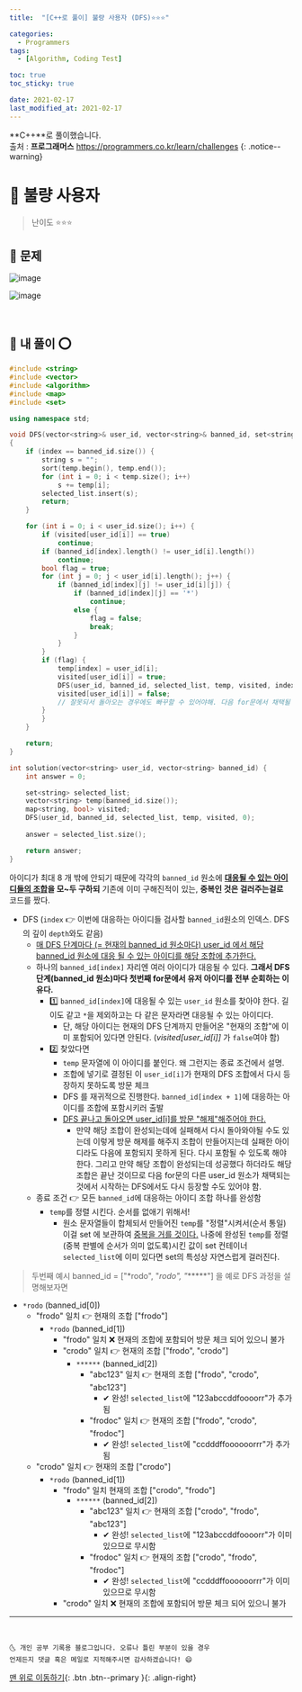 ```yaml
---
title:  "[C++로 풀이] 불량 사용자 (DFS)⭐⭐⭐" 

categories:
  - Programmers
tags:
  - [Algorithm, Coding Test]

toc: true
toc_sticky: true

date: 2021-02-17
last_modified_at: 2021-02-17
---
```

**C++**로 풀이했습니다.  
출처 : **프로그래머스** <https://programmers.co.kr/learn/challenges>
{: .notice--warning}

# 📌 불량 사용자

> 난이도 ⭐⭐⭐

## 🚀 문제

![image](https://user-images.githubusercontent.com/42318591/108085110-52c70480-70b8-11eb-8eab-8ec7f85dc571.png)

![image](https://user-images.githubusercontent.com/42318591/108085141-5a86a900-70b8-11eb-989b-8ba4b0b8300c.png)


<br>

## 🚀 내 풀이 ⭕

```cpp
#include <string>
#include <vector>
#include <algorithm>
#include <map>
#include <set>

using namespace std;

void DFS(vector<string>& user_id, vector<string>& banned_id, set<string>& selected_list, vector<string> temp, map<string, bool> visited, int index)
{
    if (index == banned_id.size()) {
        string s = "";
        sort(temp.begin(), temp.end());
        for (int i = 0; i < temp.size(); i++)
            s += temp[i];
        selected_list.insert(s);
        return;
    }

    for (int i = 0; i < user_id.size(); i++) {
        if (visited[user_id[i]] == true)
            continue;
        if (banned_id[index].length() != user_id[i].length())
            continue;
        bool flag = true;
        for (int j = 0; j < user_id[i].length(); j++) {
            if (banned_id[index][j] != user_id[i][j]) {
                if (banned_id[index][j] == '*')
                    continue;
                else {
                    flag = false;
                    break;
                }
            }
        }
        if (flag) {
            temp[index] = user_id[i];
            visited[user_id[i]] = true;
            DFS(user_id, banned_id, selected_list, temp, visited, index + 1);
            visited[user_id[i]] = false;
            // 잘못되서 돌아오는 경우에도 빠꾸할 수 있어야해. 다음 for문에서 채택될 수 있게! (이거 안해주면 다음 for문에 true인 상태로 넘겨지는 것이다.)
        }
        }
    }

    return;
}

int solution(vector<string> user_id, vector<string> banned_id) {
    int answer = 0;

    set<string> selected_list;
    vector<string> temp(banned_id.size());
    map<string, bool> visited;
    DFS(user_id, banned_id, selected_list, temp, visited, 0);
    
    answer = selected_list.size();

    return answer;
}
```

아이디가 최대 8 개 밖에 안되기 때문에 각각의 `banned_id` 원소에 **<u>대응될 수 있는 아이디들의 조합</u>을 모~두 구하되** 기존에 이미 구해진적이 있는, **중복인 것은 걸러주는걸로** 코드를 짰다. 

- DFS (`index` 👉 이번에 대응하는 아이디들 검사할 `banned_id`원소의 인덱스. DFS의 깊이 `depth`와도 같음)
  - <u>매 DFS 단계마다 (= 현재의 banned_id 원소마다) user_id 에서 해당 banned_id 원소에 대응 될 수 있는 아이디를 해당 조합에 추가한다.</u>
  - 하나의 `banned_id[index]` 자리엔 여러 아이디가 대응될 수 있다. **그래서 DFS 단계(banned_id 원소)마다 첫번째 for문에서 유저 아이디를 전부 순회하는 이유다.**
    - 1️⃣ `banned_id[index]`에 대응될 수 있는 `user_id` 원소를 찾아야 한다. 길이도 같고 `*`을 제외하고는 다 같은 문자라면 대응될 수 있는 아이디다.
      - 단, 해당 아이디는 현재의 DFS 단계까지 만들어온 "현재의 조합"에 이미 포함되어 있다면 안된다. (*visited[user_id[i]]* 가 `false`여야 함)
    - 2️⃣ 찾았다면 
      - `temp` 문자열에 이 아이디를 붙인다. 왜 그런지는 종료 조건에서 설명.
      - 조합에 넣기로 결정된 이 `user_id[i]`가 현재의 DFS 조합에서 다시 등장하지 못하도록 방문 체크
      - DFS 를 재귀적으로 진행한다. `banned_id[index + 1]`에 대응하는 아이디를 조합에 포함시키러 출발
      - <u>DFS 끝나고 돌아오면 user_id[i]를 방문 "해제"해주어야 한다.</u>
        - 만약 해당 조합이 완성되는데에 실패해서 다시 돌아와야될 수도 있는데 이렇게 방문 해제를 해주지 조합이 만들어지는데 실패한 아이디라도 다음에 포함되지 못하게 된다. 다시 포함될 수 있도록 해야 한다. 그리고 만약 해당 조합이 완성되는데 성공했다 하더라도 해당 조합은 끝난 것이므로 다음 for문의 다른 user_id 원소가 채택되는 것에서 시작하는 DFS에서도 다시 등장할 수도 있어야 함.
  - 종료 조건 👉 모든 `banned_id`에 대응하는 아이디 조합 하나를 완성함
    - `temp`를 정렬 시킨다. 순서를 없애기 위해서!
      - 원소 문자열들이 합체되서 만들어진 `temp`를 "정렬"시켜서(순서 통일) 이걸 set 에 보관하여 <u>중복을 거를 것이다.</u> 나중에 완성된 `temp`를 정렬(중복 판별에 순서가 의미 없도록)시킨 값이 set 컨테이너 `selected_list`에 이미 있다면 set의 특성상 자연스럽게 걸러진다.

> 두번째 예시 banned_id = ["*rodo", "*rodo", "*\*\*\*\*\*"] 을 예로 DFS 과정을 설명해보자면

- `*rodo` (banned_id[0])
  - "frodo" 일치 👉 현재의 조합 ["frodo"]
    - `*rodo` (banned_id[1])
      - "frodo" 일치 ❌ 현재의 조합에 포함되어 방문 체크 되어 있으니 불가
      - "crodo" 일치 👉 현재의 조합 ["frodo", "crodo"]
        - `******` (banned_id[2])
          - "abc123" 일치 👉 현재의 조합 ["frodo", "crodo", "abc123"]
            - ✔ 완성! `selected_list`에 "123abccddfoooorr"가 추가됨
          - "frodoc" 일치 👉 현재의 조합 ["frodo", "crodo", "frodoc"]
            - ✔ 완성! `selected_list`에 "ccdddffoooooorrr"가 추가됨
  - "crodo" 일치 👉 현재의 조합 ["crodo"]
    - `*rodo` (banned_id[1])
      - "frodo" 일치 현재의 조합 ["crodo", "frodo"]
        - `******` (banned_id[2])
          - "abc123" 일치 👉 현재의 조합 ["crodo", "frodo", "abc123"]
            - ✔ 완성! `selected_list`에 "123abccddfoooorr"가 이미 있으므로 무시함 
          - "frodoc" 일치 👉 현재의 조합 ["crodo", "frodo", "frodoc"]
            - ✔ 완성! `selected_list`에 "ccdddffoooooorrr"가 이미 있으므로 무시함 
      - "crodo" 일치 ❌ 현재의 조합에 포함되어 방문 체크 되어 있으니 불가

***
<br>

    🌜 개인 공부 기록용 블로그입니다. 오류나 틀린 부분이 있을 경우 
    언제든지 댓글 혹은 메일로 지적해주시면 감사하겠습니다! 😄

[맨 위로 이동하기](#){: .btn .btn--primary }{: .align-right}